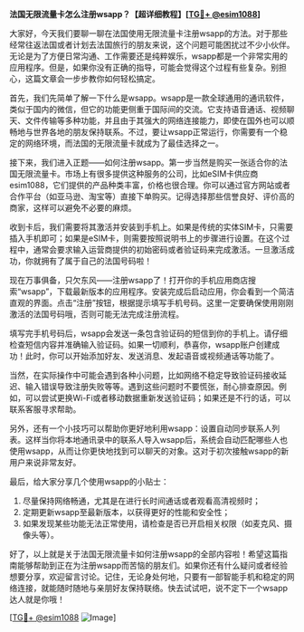 **法国无限流量卡怎么注册wsapp？【超详细教程】[[TG💪+ @esim1088](https://t.me/s/esim1088)]**

大家好，今天我们要聊一聊在法国使用无限流量卡注册wsapp的方法。对于那些经常往返法国或者计划去法国旅行的朋友来说，这个问题可能困扰过不少小伙伴。无论是为了方便日常沟通、工作需要还是纯粹娱乐，wsapp都是一个非常实用的应用程序。但是，如果你没有正确的指导，可能会觉得这个过程有些复杂。别担心，这篇文章会一步步教你如何轻松搞定。

首先，我们先简单了解一下什么是wsapp。wsapp是一款全球通用的通讯软件，类似于国内的微信，但它的功能更侧重于国际间的交流。它支持语音通话、视频聊天、文件传输等多种功能，并且由于其强大的网络连接能力，即使在国外也可以顺畅地与世界各地的朋友保持联系。不过，要让wsapp正常运行，你需要有一个稳定的网络环境，而法国的无限流量卡就成为了最佳选择之一。

接下来，我们进入正题——如何注册wsapp。第一步当然是购买一张适合你的法国无限流量卡。市场上有很多提供这种服务的公司，比如eSIM卡供应商esim1088，它们提供的产品种类丰富，价格也很合理。你可以通过官方网站或者合作平台（如亚马逊、淘宝等）直接下单购买。记得选择那些信誉良好、评价高的商家，这样可以避免不必要的麻烦。

收到卡后，我们需要将其激活并安装到手机上。如果是传统的实体SIM卡，只需要插入手机即可；如果是eSIM卡，则需要按照说明书上的步骤进行设置。在这个过程中，通常会要求输入运营商提供的初始密码或者验证码来完成激活。一旦激活成功，你就拥有了属于自己的法国号码啦！

现在万事俱备，只欠东风——注册wsapp了！打开你的手机应用商店搜索“wsapp”，下载最新版本的应用程序。安装完成后启动应用，你会看到一个简洁直观的界面。点击“注册”按钮，根据提示填写手机号码。这里一定要确保使用刚刚激活的法国号码哦，否则可能无法完成注册流程。

填写完手机号码后，wsapp会发送一条包含验证码的短信到你的手机上。请仔细检查短信内容并准确输入验证码。如果一切顺利，恭喜你，wsapp账户创建成功！此时，你可以开始添加好友、发送消息、发起语音或视频通话等功能了。

当然，在实际操作中可能会遇到各种小问题，比如网络不稳定导致验证码接收延迟、输入错误导致注册失败等等。遇到这些问题时不要慌张，耐心排查原因。例如，可以尝试更换Wi-Fi或者移动数据重新发送验证码；如果还是不行的话，可以联系客服寻求帮助。

另外，还有一个小技巧可以帮助你更好地利用wsapp：设置自动同步联系人列表。这样当你将本地通讯录中的联系人导入wsapp后，系统会自动匹配哪些人也使用wsapp，从而让你更快地找到可以聊天的对象。这对于初次接触wsapp的新用户来说非常友好。

最后，给大家分享几个使用wsapp的小贴士：
1. 尽量保持网络畅通，尤其是在进行长时间通话或者观看高清视频时；
2. 定期更新wsapp至最新版本，以获得更好的性能和安全性；
3. 如果发现某些功能无法正常使用，请检查是否已开启相关权限（如麦克风、摄像头等）。

好了，以上就是关于法国无限流量卡如何注册wsapp的全部内容啦！希望这篇指南能够帮助到正在为注册wsapp而苦恼的朋友们。如果你还有什么疑问或者经验想要分享，欢迎留言讨论。记住，无论身处何地，只要有一部智能手机和稳定的网络连接，就能随时随地与亲朋好友保持联络。快去试试吧，说不定下一个wsapp达人就是你哦！

[[TG💪+ @esim1088](https://t.me/s/esim1088) ![Image](https://i.postimg.cc/4NQfJmqS/Snipaste-2025-05-13-00-14-12.png)]